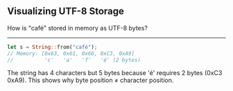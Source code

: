 ## Visualizing UTF-8 Storage

How is "café" stored in memory as UTF-8 bytes?

---

```rust
let s = String::from("café");
// Memory: [0x63, 0x61, 0x66, 0xC3, 0xA9]
//          'c'   'a'   'f'   'é' (2 bytes)
```
The string has 4 characters but 5 bytes because 'é' requires 2 bytes (0xC3 0xA9). This shows why byte position ≠ character position.


